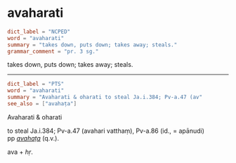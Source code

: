 # avaharati

``` toml
dict_label = "NCPED"
word = "avaharati"
summary = "takes down, puts down; takes away; steals."
grammar_comment = "pr. 3 sg."
```

takes down, puts down; takes away; steals.

--------------------

``` toml
dict_label = "PTS"
word = "avaharati"
summary = "Avaharati & oharati to steal Ja.i.384; Pv-a.47 (av"
see_also = ["avahaṭa"]
```

Avaharati & oharati

to steal Ja.i.384; Pv\-a.47 (avahari vatthaṃ), Pv\-a.86 (id., = apānudi)  
pp *[avahaṭa](avahaṭa.md)* (q.v.).

ava \+ *hṛ*.

